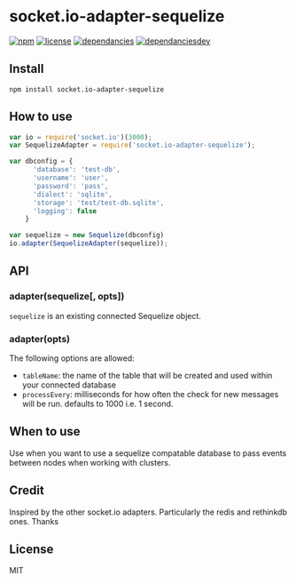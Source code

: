 # socket.io-adapter-sequelize

[![npm](https://img.shields.io/npm/v/socket.io-adapter-sequelize.svg)](https://www.npmjs.com/package/socket.io-adapter-sequelize)
[![license](https://img.shields.io/npm/l/socket.io-adapter-sequelize.svg?maxAge=2592000)](https://github.com/paulmowat/socket.io-adapter-sequelize/blob/master/LICENSE)
[![dependancies](https://img.shields.io/david/paulmowat/socket.io-adapter-sequelize.svg)](https://david-dm.org/paulmowat/socket.io-adapter-sequelize)
[![dependanciesdev](https://img.shields.io/david/dev/paulmowat/socket.io-adapter-sequelize.svg)](https://david-dm.org/paulmowat/socket.io-adapter-sequelize?type=dev)

## Install
```
npm install socket.io-adapter-sequelize
```

## How to use

```js
var io = require('socket.io')(3000);
var SequelizeAdapter = require('socket.io-adapter-sequelize');

var dbconfig = {
      'database': 'test-db',
      'username': 'user',
      'password': 'pass',            
      'dialect': 'sqlite',
      'storage': 'test/test-db.sqlite',
      'logging': false
    }

var sequelize = new Sequelize(dbconfig)
io.adapter(SequelizeAdapter(sequelize));
```

## API

### adapter(sequelize[, opts])

`sequelize` is an existing connected Sequelize object.

### adapter(opts)

The following options are allowed:

- `tableName`: the name of the table that will be created and used within your connected database
- `processEvery`: milliseconds for how often the check for new messages will be run. defaults to 1000 i.e. 1 second.

## When to use

Use when you want to use a sequelize compatable database to pass events between nodes when working with clusters.  

## Credit

Inspired by the other socket.io adapters. Particularly the redis and rethinkdb ones. Thanks

## License

MIT
